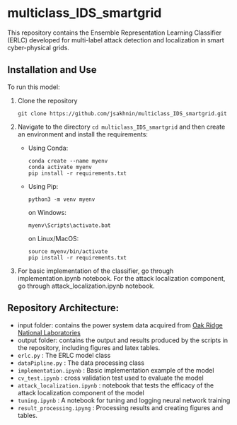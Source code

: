 # multiclass_IDS_smartgrid

This repository contains the Ensemble Representation Learning Classifier (ERLC) developed for multi-label attack detection and localization in smart cyber-physical grids.

## Installation and Use
To run this model:

1. Clone the repository

   ``` 
   git clone https://github.com/jsakhnin/multiclass_IDS_smartgrid.git 
   ```
   
2. Navigate to the directory `cd multiclass_IDS_smartgrid` and then create an environment and install the requirements:

    * Using Conda:
    
       ```
       conda create --name myenv
       conda activate myenv
       pip install -r requirements.txt
       ```
    
    * Using Pip:
    
       ```
       python3 -m venv myenv
       ```

       on Windows:

       ```
       myenv\Scripts\activate.bat
       ```

       on Linux/MacOS:

       ```
       source myenv/bin/activate
       pip install -r requirements.txt
       ```
    
3. For basic implementation of the classifier, go through implementation.ipynb notebook. For the attack localization component, go through attack_localization.ipynb notebook.


## Repository Architecture:

* input folder: contains the power system data acquired from [Oak Ridge National Laboratories](https://sites.google.com/a/uah.edu/tommy-morris-uah/ics-data-sets)
* output folder: contains the output and results produced by the scripts in the repository, including figures and latex tables.
* `erlc.py` : The ERLC model class
* `dataPipline.py` : The data processing class
* `implementation.ipynb` : Basic implementation example of the model
* `cv_test.ipynb` : cross validation test used to evaluate the model
* `attack_localization.ipynb` : notebook that tests the efficacy of the attack localization component of the model
* `tuning.ipynb` : A notebook for tuning and logging neural network training
* `result_processing.ipyng` : Processing results and creating figures and tables.
